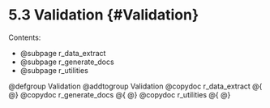 # 5.3 Validation   {#Validation}

Contents:

- @subpage r_data_extract
- @subpage r_generate_docs 
- @subpage r_utilities

@defgroup Validation
@addtogroup Validation
@copydoc r_data_extract
@{
@}
@copydoc r_generate_docs
@{
@}
@copydoc r_utilities
@{
@}
